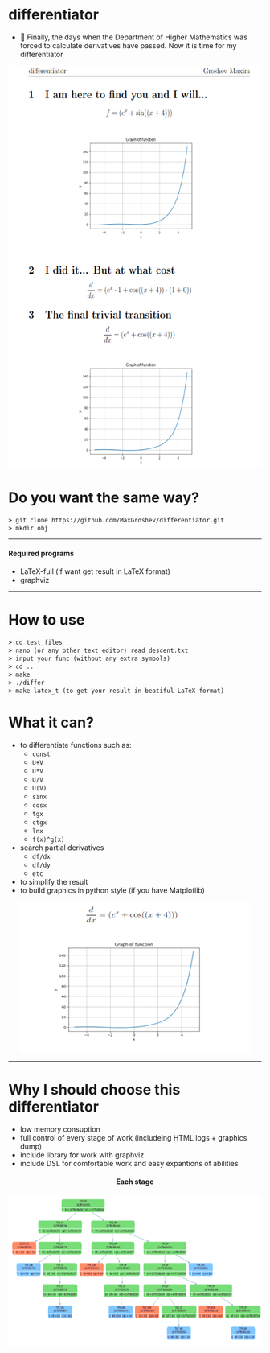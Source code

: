 # differentiator
- 📏 Finally, the days when the Department of Higher Mathematics was forced to calculate derivatives have passed. Now it is time for my differentiator
<p align="center">
  <img width="600" height="800" src="https://github.com/MaxGroshev/differentiator/blob/master/readme_pic/Screenshot%20from%202023-04-25%2015-15-09.png">
</p>

# Do you want the same way?
```
> git clone https://github.com/MaxGroshev/differentiator.git
> mkdir obj
```
---

#### Required programs
- LaTeX-full (if want get result in LaTeX format)
- graphviz

---
# How to use
```
> cd test_files
> nano (or any other text editor) read_descent.txt
> input your func (without any extra symbols)
> cd ..
> make
> ./differ
> make latex_t (to get your result in beatiful LaTeX format)
```
# What it can?
- to differentiate functions such as:
  * `const`
  * `U+V`
  * `U*V`
  * `U/V`
  * `U(V)`
  * `sinx`
  * `cosx`
  * `tgx`
  * `ctgx`
  * `lnx`
  * `f(x)^g(x)`
- search partial derivatives
  * `df/dx`
  * `df/dy`
  * `etc`
- to simplify the result
- to build graphics in python style (if you have Matplotlib)
<p align="center">
  <img width="460" height="300" src="https://github.com/MaxGroshev/differentiator/blob/master/readme_pic/Screenshot%20from%202023-04-25%2015-14-32.png">
</p>


---
# Why I should choose this differentiator
- low memory consuption
- full control of every stage of work (includeing HTML logs + graphics dump)
- include library for work with graphviz
- include DSL for comfortable work and easy expantions of abilities


<h4 align="center">Each stage</h4>
<p align="center">
  <img width="700" height="300" src="https://github.com/MaxGroshev/differentiator/blob/master/readme_pic/Screenshot%20from%202023-04-23%2000-07-01.png">
</p>

